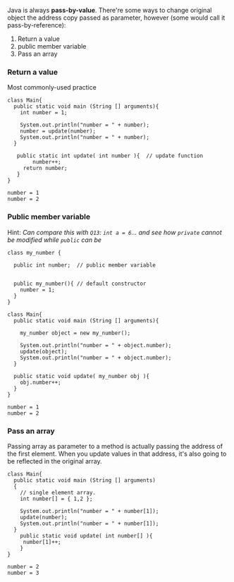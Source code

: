 Java is always **pass-by-value**. There're some ways to change original object the address copy passed as 
parameter, however (some would call it pass-by-reference):

1. Return a value
2. public member variable
3. Pass an array

### Return a value

Most commonly-used practice
```
class Main{
  public static void main (String [] arguments){
    int number = 1;
    
    System.out.println("number = " + number);  
    number = update(number); 
    System.out.println("number = " + number);
  } 
  
   public static int update( int number ){  // update function       
        number++;
     return number; 
   }
}
```
```
number = 1
number = 2
```

### Public member variable

Hint: *Can compare this with `Q13`: `int a = 6`... and see how `private` cannot be modified while `public` can be*

```
class my_number {
  
  public int number;  // public member variable

  
  public my_number(){ // default constructor
    number = 1;
  }
}

class Main{
  public static void main (String [] arguments){

    my_number object = new my_number();

    System.out.println("number = " + object.number);
    update(object);
    System.out.println("number = " + object.number);
  } 

  public static void update( my_number obj ){ 
    obj.number++;  
  }
}
```
```
number = 1
number = 2
```

### Pass an array

Passing array as parameter to a method is actually passing the address of the first element. When you update
values in that address, it's also going to be reflected in the original array.
```
class Main{
  public static void main (String [] arguments)
  {
    // single element array.
    int number[] = { 1,2 };

    System.out.println("number = " + number[1]);
    update(number);
    System.out.println("number = " + number[1]);
  } 
    public static void update( int number[] ){ 
     number[1]++;
    }
}
```
```
number = 2
number = 3
```
